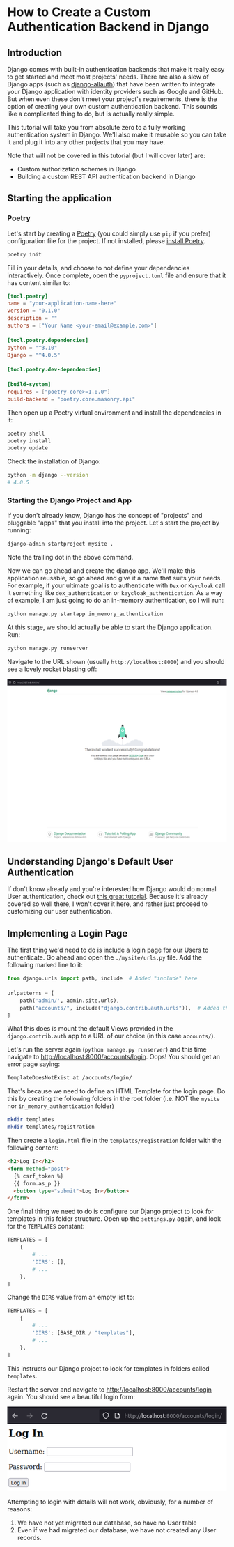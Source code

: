 # How to Create a Custom Authentication Backend in Django

## Introduction

Django comes with built-in authentication backends that make it really easy to
get started and meet most projects' needs. There are also a slew of Django apps
(such as [django-allauth](https://django-allauth.readthedocs.io/)) that have
been written to integrate your Django application with identity providers such
as Google and GitHub. But when even these don't meet your project's
requirements, there is the option of creating your own custom
authentication backend. This sounds like a complicated thing to do, but is
actually really simple.

This tutorial will take you from absolute zero to a fully working authentication
system in Django. We'll also make it reusable so you can take it and plug it
into any other projects that you may have.

Note that will not be covered in this tutorial (but I will cover later) are:

+ Custom authorization schemes in Django
+ Building a custom REST API authentication backend in Django

## Starting the application

### Poetry

Let's start by creating a [Poetry](https://python-poetry.org/) (you could simply
use `pip` if you prefer) configuration file for the project. If not installed,
please [install Poetry](https://python-poetry.org/docs/#installation).

```sh
poetry init
```

Fill in your details, and choose to not define your dependencies interactively.
Once complete, open the `pyproject.toml` file and ensure that it has content
similar to:

```toml
[tool.poetry]
name = "your-application-name-here"
version = "0.1.0"
description = ""
authors = ["Your Name <your-email@example.com>"]

[tool.poetry.dependencies]
python = "^3.10"
Django = "^4.0.5"

[tool.poetry.dev-dependencies]

[build-system]
requires = ["poetry-core>=1.0.0"]
build-backend = "poetry.core.masonry.api"
```

Then open up a Poetry virtual environment and install the dependencies in it:

```sh
poetry shell
poetry install
poetry update
```

Check the installation of Django:

```sh
python -m django --version
# 4.0.5
```

### Starting the Django Project and App

If you don't already know, Django has the concept of "projects" and pluggable
"apps" that you install into the project. Let's start the project by running:

```sh
django-admin startproject mysite .
```

Note the trailing dot in the above command.

Now we can go ahead and create the django app. We'll make this application
reusable, so go ahead and give it a name that suits your needs. For example, if
your ultimate goal is to authenticate with `Dex` or `Keycloak` call it something
like `dex_authentication` or `keycloak_authentication`. As a way of example, I
am just going to do an in-memory authentication, so I will run:

```sh
python manage.py startapp in_memory_authentication
```

At this stage, we should actually be able to start the Django application. Run:

```sh
python manage.py runserver
```

Navigate to the URL shown (usually `http://localhost:8000`) and you should see
a lovely rocket blasting off:

![rocket_ship.png](images/rocket_ship.png)

## Understanding Django's Default User Authentication

If don't know already and you're interested how Django would do normal User
authentication, check out
[this great tutorial](https://learndjango.com/tutorials/django-login-and-logout-tutorial).
Because it's already covered so well there, I won't cover it here, and rather
just proceed to customizing our user authentication.

## Implementing a Login Page

The first thing we'd need to do is include a login page for our Users to
authenticate. Go ahead and open the `./mysite/urls.py` file.  Add the following
marked line to it:

```py
from django.urls import path, include  # Added "include" here

urlpatterns = [
    path('admin/', admin.site.urls),
    path("accounts/", include("django.contrib.auth.urls")),  # Added this line
]
```

What this does is mount the default Views provided in the `django.contrib.auth`
app to a URL of our choice (in this case `accounts/`).

Let's run the server again (`python manage.py runserver`) and this time navigate
to <http://localhost:8000/accounts/login>.  Oops! You should get an error page
saying:

```txt
TemplateDoesNotExist at /accounts/login/
```

That's because we need to define an HTML Template for the login page.  Do this
by creating the following folders in the root folder (i.e. NOT the `mysite` nor
`in_memory_authentication` folder)

```sh
mkdir templates
mkdir templates/registration
```

Then create a `login.html` file in the `templates/registration` folder
with the following content:

```html
<h2>Log In</h2>
<form method="post">
  {% csrf_token %}
  {{ form.as_p }}
  <button type="submit">Log In</button>
</form>
```

One final thing we need to do is configure our Django project to look for
templates in this folder structure. Open up the `settings.py` again, and look
for the `TEMPLATES` constant:

```py
TEMPLATES = [
    {
        # ...
        'DIRS': [],
        # ...
    },
]
```

Change the `DIRS` value from an empty list to:

```py
TEMPLATES = [
    {
        # ...
        'DIRS': [BASE_DIR / "templates"],
        # ...
    },
]
```

This instructs our Django project to look for templates in folders called
`templates`.

Restart the server and navigate to <http://localhost:8000/accounts/login> again.
You should see a beautiful login form:

![login.png](images/login.png)

Attempting to login with details will not work, obviously, for a number of
reasons:

1. We have not yet migrated our database, so have no User table
2. Even if we had migrated our database, we have not created any User records.
